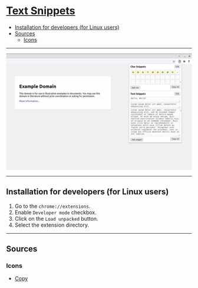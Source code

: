 # [Text Snippets](https://chrome.google.com/webstore/detail/fcnigcfjfldikdpnncockbjnjflkjkfm)

- [Installation for developers (for Linux users)](#installation-for-developers-for-linux-users)
- [Sources](#sources)
    - [Icons](#icons)

---

![Example](img/screenshots/1280x800/example.png)

---

## Installation for developers (for Linux users)

1. Go to the `chrome://extensions`.
2. Enable `Developer mode` checkbox.
3. Click on the `Load unpacked` button.
4. Select the extension directory.

---

## Sources

### Icons

- [Copy](https://flaticon.com/premium-icon/copy_2959162)
